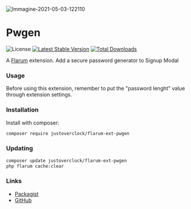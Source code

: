 ![Immagine-2021-05-03-122110](https://user-images.githubusercontent.com/79002016/116865805-a30b2880-ac0a-11eb-84f7-0d99a66661f6.png)
# Pwgen

![License](https://img.shields.io/badge/license-MIT-blue.svg) [![Latest Stable Version](https://img.shields.io/packagist/v/justoverclock/flarum-ext-pwgen.svg)](https://packagist.org/packages/justoverclock/flarum-ext-pwgen) [![Total Downloads](https://img.shields.io/packagist/dt/justoverclock/flarum-ext-pwgen.svg)](https://packagist.org/packages/justoverclock/flarum-ext-pwgen)

A [Flarum](http://flarum.org) extension. Add a secure password generator to Signup Modal

### Usage
Before using this extension, remember to put the "password lenght" value through extension settings.

### Installation

Install with composer:

```sh
composer require justoverclock/flarum-ext-pwgen
```

### Updating

```sh
composer update justoverclock/flarum-ext-pwgen
php flarum cache:clear
```

### Links

- [Packagist](https://packagist.org/packages/justoverclock/flarum-ext-pwgen)
- [GitHub](https://github.com/justoverclockl/flarum-ext-pwgen)

